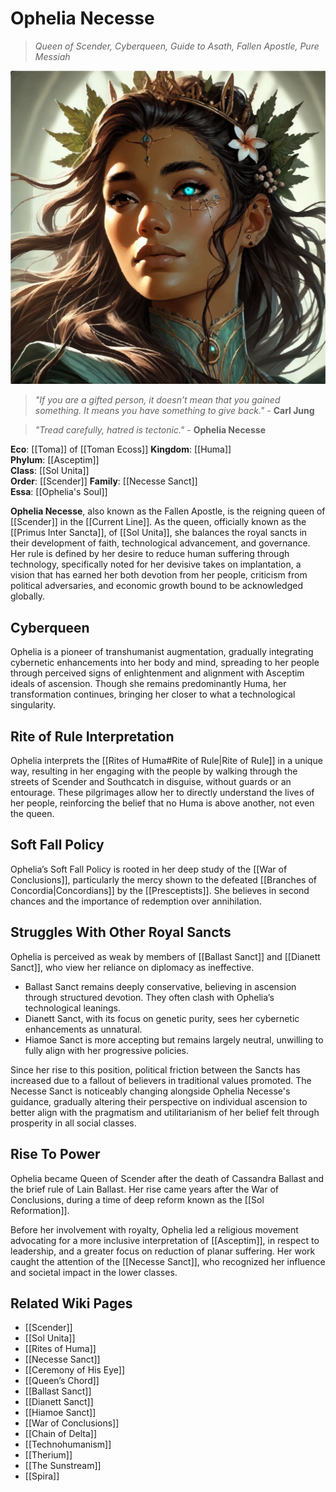 # Ophelia Necesse
>_Queen of Scender, Cyberqueen, Guide to Asath, Fallen Apostle, Pure Messiah_

<img src="wiki_images/Ophelia Necesse.png"></img>

> *"If you are a gifted person, it doesn’t mean that you gained something. It means you have something to give back."* - **Carl Jung**

> *"Tread carefully, hatred is tectonic."* - **Ophelia Necesse**


**Eco**: [[Toma]] of [[Toman Ecoss]]
**Kingdom**: [[Huma]]  
**Phylum**: [[Asceptim]]  
**Class**: [[Sol Unita]]  
**Order**: [[Scender]]
**Family**: [[Necesse Sanct]]  
**Essa**: [[Ophelia's Soul]]

**Ophelia Necesse**, also known as the Fallen Apostle, is the reigning queen of [[Scender]] in the [[Current Line]]. As the queen, officially known as the [[Primus Inter Sancta]], of [[Sol Unita]], she balances the royal sancts in their development of faith, technological advancement, and governance. Her rule is defined by her desire to reduce human suffering through technology, specifically noted for her devisive takes on implantation, a vision that has earned her both devotion from her people, criticism from political adversaries, and economic growth bound to be acknowledged globally.


## Cyberqueen

Ophelia is a pioneer of transhumanist augmentation, gradually integrating cybernetic enhancements into her body and mind, spreading to her people through perceived signs of enlightenment and alignment with Asceptim ideals of ascension. Though she remains predominantly Huma, her transformation continues, bringing her closer to what  a technological singularity.

<!-- Her greatest fear is losing her humanity, becoming something monstrous—something that preys on her own people, something that sees ascension as an individual goal as opposed to a collective goal. She struggles with the paradox of progress, knowing that the further she pushes technological evolution, the more she risks detachment from those she governs. -->

<!-- ## Therium-Bound

Ophelia aims to be deeply invested in the Therium trade, a resource with immense transformative potential. The [[Chain of Delta]] controls most of the known Therium deposits, forcing Sol Unita to conduct government-sanctioned expeditions into uncharted regions of [[Sancta]] in search of alternative sources.

While Therium mining is strictly regulated, growing unrest exists among Scender’s population. Many believe the substance should be more accessible, and black-market trades continue to complicate her policies.

## Queen’s Conflict: Ascension for All?

Ophelia preaches that ascension is achievable for all, but she increasingly questions this belief. The [[Ceremony of His Eye]] reinforces doubts—suggesting that ascension may be selective, rather than a universal fate.

Despite these concerns, she remains dedicated to Sol Unita’s teachings. However, the burden of her position and the weight of these contradictions take a toll on her mental health, a struggle she conceals from the public. -->

## Rite of Rule Interpretation

Ophelia interprets the [[Rites of Huma#Rite of Rule|Rite of Rule]] in a unique way, resulting in her engaging with the people by walking through the streets of Scender and Southcatch in disguise, without guards or an entourage. These pilgrimages allow her to directly understand the lives of her people, reinforcing the belief that no Huma is above another, not even the queen. 

<!--Those who encounter her during these walks sometimes describe a mysterious, life-changing conversational experience. This phenomenon, known as Flow State, is often unexplainable to non-magic users, but those capable describe it as a subtle psychic or divine interaction that influences one's emotions, critical thinking, and directional growth. Though rarely spoken of, the changes in these individuals' lives afterward are often undeniable.-->

## Soft Fall Policy

Ophelia’s Soft Fall Policy is rooted in her deep study of the [[War of Conclusions]], particularly the mercy shown to the defeated [[Branches of Concordia|Concordians]] by the [[Presceptists]]. She believes in second chances and the importance of redemption over annihilation.

<!-- The [[Chain of Delta]] condemns this policy, as seen with the Hypri Highcourt Summits, claiming it as a weakness. They frequently exploit Sol Unita’s willingness to rehabilitate outsiders, using it as an opportunity for infiltration, insurgent funding, and ideological subversion. Despite these criticisms, Ophelia refuses to abandon her belief in mercy as a foundation for progress. -->

<!-- ## Arachnid Arm: Queen’s Chord

Ophelia possesses a cybernetic appendage known as the [[Queen’s Chord]], a multi-jointed, arachnid-like limb that extends from a mechanized backplate.

- The Queen’s Chord functions as both a mobility tool and sensory enhancement, allowing her to anchor herself to structures or suspend herself in midair.
- Through it, she creates a resonant web—an anima network that tracks the belief energy of those around her.
- She can "play" the web, causing Spira vibrations to produce acoustic melodies, which resonate through Scender like an ambient hymn.

When detached, the Queen’s Chord remains suspended, leaving her floating only by the energy of her web. The structure of the web is organic, resembling bioluminescent vines that produce soft, tropical tones when strummed. -->

## Struggles With Other Royal Sancts

Ophelia is perceived as weak by members of [[Ballast Sanct]] and [[Dianett Sanct]], who view her reliance on diplomacy as ineffective.

- Ballast Sanct remains deeply conservative, believing in ascension through structured devotion. They often clash with Ophelia’s technological leanings.
- Dianett Sanct, with its focus on genetic purity, sees her cybernetic enhancements as unnatural.
- Hiamoe Sanct is more accepting but remains largely neutral, unwilling to fully align with her progressive policies.

Since her rise to this position, political friction between the Sancts has increased due to a fallout of believers in traditional values promoted. The Necesse Sanct is noticeably changing alongside Ophelia Necesse's guidance, gradually altering their perspective on individual ascension to better align with the pragmatism and utilitarianism of her belief felt through prosperity in all social classes.

## Rise To Power

Ophelia became Queen of Scender after the death of Cassandra Ballast and the brief rule of Lain Ballast. Her rise came years after the War of Conclusions, during a time of deep reform known as the [[Sol Reformation]].

Before her involvement with royalty, Ophelia led a religious movement advocating for a more inclusive interpretation of [[Asceptim]], in respect to leadership, and a greater focus on reduction of planar suffering. Her work caught the attention of the [[Necesse Sanct]], who recognized her influence and societal impact in the lower classes.

<!-- Her rule, and the evolution of Scender, stand as a global counterweight to the oppression of the [[Chain of Delta]]. Under her leadership, Scender has flourished, but the pressures of governance continue to test her resolve.-->

## Related Wiki Pages

- [[Scender]]
- [[Sol Unita]]
- [[Rites of Huma]]
- [[Necesse Sanct]]
- [[Ceremony of His Eye]]
- [[Queen’s Chord]]
- [[Ballast Sanct]]
- [[Dianett Sanct]]
- [[Hiamoe Sanct]]
- [[War of Conclusions]]
- [[Chain of Delta]]
- [[Technohumanism]]
- [[Therium]]
- [[The Sunstream]]
- [[Spira]]